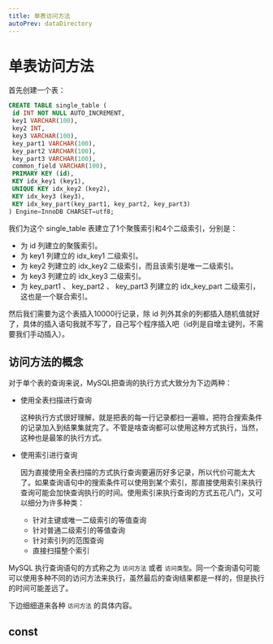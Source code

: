 ```yaml
---
title: 单表访问方法
autoPrev: dataDirectory
---
```


# 单表访问方法

首先创建一个表：

```sql
CREATE TABLE single_table (
 id INT NOT NULL AUTO_INCREMENT,
 key1 VARCHAR(100),
 key2 INT,
 key3 VARCHAR(100),
 key_part1 VARCHAR(100),
 key_part2 VARCHAR(100),
 key_part3 VARCHAR(100),
 common_field VARCHAR(100),
 PRIMARY KEY (id),
 KEY idx_key1 (key1),
 UNIQUE KEY idx_key2 (key2),
 KEY idx_key3 (key3),
 KEY idx_key_part(key_part1, key_part2, key_part3)
) Engine=InnoDB CHARSET=utf8;
```

我们为这个 single_table 表建立了1个聚簇索引和4个二级索引，分别是：

* 为 id 列建立的聚簇索引。
* 为 key1 列建立的 idx_key1 二级索引。
* 为 key2 列建立的 idx_key2 二级索引，而且该索引是唯一二级索引。
* 为 key3 列建立的 idx_key3 二级索引。
* 为 key_part1 、 key_part2 、 key_part3 列建立的 idx_key_part 二级索引，这也是一个联合索引。

然后我们需要为这个表插入10000行记录，除 id 列外其余的列都插入随机值就好了，具体的插入语句我就不写了，自己写个程序插入吧（id列是自增主键列，不需要我们手动插入）。

## 访问方法的概念

对于单个表的查询来说，MySQL把查询的执行方式大致分为下边两种：

* 使用全表扫描进行查询
  
  这种执行方式很好理解，就是把表的每一行记录都扫一遍嘛，把符合搜索条件的记录加入到结果集就完了。不管是啥查询都可以使用这种方式执行，当然，这种也是最笨的执行方式。
* 使用索引进行查询
  
  因为直接使用全表扫描的方式执行查询要遍历好多记录，所以代价可能太大了。如果查询语句中的搜索条件可以使用到某个索引，那直接使用索引来执行查询可能会加快查询执行的时间。使用索引来执行查询的方式五花八门，又可以细分为许多种类：
  * 针对主键或唯一二级索引的等值查询
  * 针对普通二级索引的等值查询
  * 针对索引列的范围查询
  * 直接扫描整个索引

MySQL 执行查询语句的方式称之为 `访问方法` 或者 `访问类型`。同一个查询语句可能可以使用多种不同的访问方法来执行，虽然最后的查询结果都是一样的，但是执行的时间可能差远了。

下边细细道来各种 `访问方法` 的具体内容。

## const


